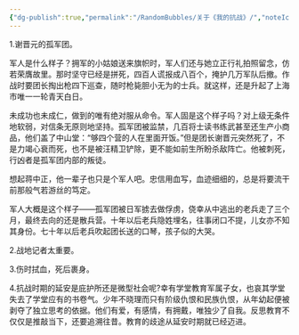 ```yaml
---
{"dg-publish":true,"permalink":"/RandomBubbles/关于《我的抗战》/","noteIcon":""}
---
```


1.谢晋元的孤军团。

军人是什么样子？拥军的小姑娘送来旗帜时，军人们还与她立正行礼拍照留念，仿若荣膺故里。那时坚守已经是拼死，四百人谎报成八百个，掩护几万军队后撤。作战时要团长掏出枪四下巡查，随时枪毙胆小无为的士兵。就这样，还是升起了上海市唯一一轮青天白日。

未成功也未成仁，做到的唯有绝对服从命令。军人固是这个样子吗？对上级无条件地软弱，对信条无原则地坚持。孤军团被监禁，几百将士读书练武甚至还生产小商品，他们盖了中山堂：“够四个营的人在里面开饭。”但是团长谢晋元突然死了，不是力竭心衰而死，也不是被汪精卫铲除，更不能如前生所盼杀敌阵亡。他被刺死，行凶者是孤军团内部的叛徒。

想起蒋中正，他一辈子也只是个军人吧。忠信用血写，血迹细细的，总是将要流干前那般气若游丝的笃定。

军人大概是这个样子——孤军团被日军掳去做俘虏，侥幸从中逃出的老兵走了三个月，最终去向的还是散兵营。十年以后老兵隐姓埋名，往事闭口不提，儿女亦不知其身份。七十年以后老兵吹起团长送的口琴，孩子似的大哭。

2.战地记者太重要。

3.伤时拭血，死后裹身。

4.抗战时期的延安是庇护所还是微型社会呢?幸有学堂教育军属子女，也哀其学堂失去了学堂应有的书卷气。少年不晓理而只有阶级仇恨和民族仇恨，从年幼起便被剥夺了独立思考的依据。他们有爱，有感情，有拥戴，唯独少了自我。反思教育不仅仅是推敲当下，还要追溯往昔。教育的歧途从延安时期就已经迈进。